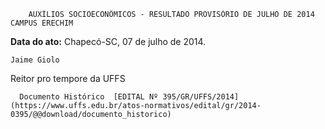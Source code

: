         AUXÍLIOS SOCIOECONÔMICOS - RESULTADO PROVISÓRIO DE JULHO DE 2014 CAMPUS ERECHIM  

   **Data do ato:** Chapecó-SC, 07 de julho de 2014.   
 

    Jaime Giolo   
 Reitor pro tempore da UFFS 

      Documento Histórico  [EDITAL Nº 395/GR/UFFS/2014](https://www.uffs.edu.br/atos-normativos/edital/gr/2014-0395/@@download/documento_historico)     
      